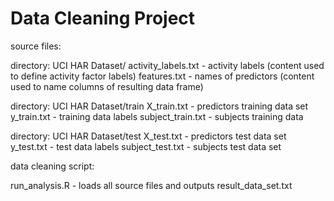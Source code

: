 # Data Cleaning Project

source files:

directory: UCI HAR Dataset/
activity_labels.txt - activity labels (content used to define activity factor labels)
features.txt - names of predictors (content used to name columns of resulting data frame)

directory: UCI HAR Dataset/train
X_train.txt - predictors training data set
y_train.txt - training data labels
subject_train.txt - subjects training data

directory: UCI HAR Dataset/test
X_test.txt - predictors test data set
y_test.txt - test data labels
subject_test.txt - subjects test data set

data cleaning script:

run_analysis.R - loads all source files and outputs result_data_set.txt